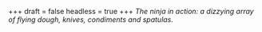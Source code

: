 
+++
draft = false
headless = true
+++
_The ninja in action: a dizzying array of flying dough, knives, condiments and spatulas._
